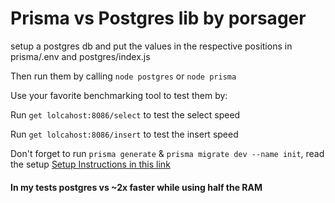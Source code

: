 # Prisma vs Postgres lib by porsager

setup a postgres db and put the values in the respective positions in prisma/.env and postgres/index.js

Then run them by calling ```node postgres``` or ```node prisma```

Use your favorite benchmarking tool to test them by:

Run ```get lolcahost:8086/select``` to test the select speed

Run ```get lolcahost:8086/insert``` to test the insert speed

Don't forget to run ```prisma generate``` & ```prisma migrate dev --name init```, read the
setup [Setup Instructions in this link](https://www.prisma.io/docs/getting-started/setup-prisma/add-to-existing-project/relational-databases-typescript-postgres)

#### In my tests postgres vs ~2x faster while using half the RAM

